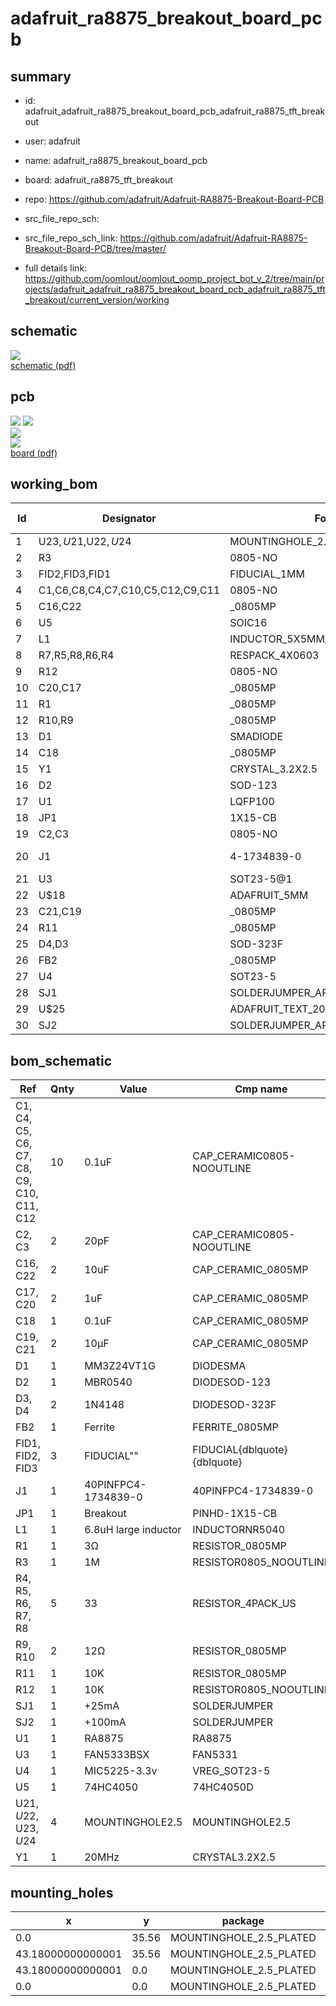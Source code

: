 # adafruit_ra8875_breakout_board_pcb
 
## summary 
* id: adafruit_adafruit_ra8875_breakout_board_pcb_adafruit_ra8875_tft_breakout
* user: adafruit
* name: adafruit_ra8875_breakout_board_pcb
* board: adafruit_ra8875_tft_breakout
* repo: https://github.com/adafruit/Adafruit-RA8875-Breakout-Board-PCB



* src_file_repo_sch: 
* src_file_repo_sch_link: https://github.com/adafruit/Adafruit-RA8875-Breakout-Board-PCB/tree/master/
* full details link: https://github.com/oomlout/oomlout_oomp_project_bot_v_2/tree/main/projects/adafruit_adafruit_ra8875_breakout_board_pcb_adafruit_ra8875_tft_breakout/current_version/working  

## schematic  
![](working_schematic_600.png)  
[schematic (pdf)](working_schematic.pdf)  

## pcb  
![](working_3d_600.png) 
![](working_3d_front_600.png)  
![](working_3d_back_600.png)  
![](working_600.png)  
[board (pdf)](working.pdf)  

## working_bom
| Id | Designator | Footprint | Quantity | Designation | Supplier and ref |  | None | 
| --- | --- | --- | --- | --- | --- | --- | --- | 
| 1 | U$23,U$21,U$22,U$24 | MOUNTINGHOLE_2.5_PLATED | 4 | MOUNTINGHOLE2.5 |  |  | [''] | 
| 2 | R3 | 0805-NO | 1 | 1M |  |  | [''] | 
| 3 | FID2,FID3,FID1 | FIDUCIAL_1MM | 3 | FIDUCIAL" |  |  | [''] | 
| 4 | C1,C6,C8,C4,C7,C10,C5,C12,C9,C11 | 0805-NO | 10 | 0.1uF |  |  | [''] | 
| 5 | C16,C22 | _0805MP | 2 | 10uF |  |  | [''] | 
| 6 | U5 | SOIC16 | 1 | 74HC4050 |  |  | [''] | 
| 7 | L1 | INDUCTOR_5X5MM_NR5040_NOTHERMALS | 1 | 6.8uH large inductor |  |  | [''] | 
| 8 | R7,R5,R8,R6,R4 | RESPACK_4X0603 | 5 | 33 |  |  | [''] | 
| 9 | R12 | 0805-NO | 1 | 10K |  |  | [''] | 
| 10 | C20,C17 | _0805MP | 2 | 1uF |  |  | [''] | 
| 11 | R1 | _0805MP | 1 | 3Ω |  |  | [''] | 
| 12 | R10,R9 | _0805MP | 2 | 12Ω |  |  | [''] | 
| 13 | D1 | SMADIODE | 1 | MM3Z24VT1G |  |  | [''] | 
| 14 | C18 | _0805MP | 1 | 0.1uF |  |  | [''] | 
| 15 | Y1 | CRYSTAL_3.2X2.5 | 1 | 20MHz |  |  | [''] | 
| 16 | D2 | SOD-123 | 1 | MBR0540 |  |  | [''] | 
| 17 | U1 | LQFP100 | 1 | RA8875 |  |  | [''] | 
| 18 | JP1 | 1X15-CB | 1 | Breakout |  |  | [''] | 
| 19 | C2,C3 | 0805-NO | 2 | 20pF |  |  | [''] | 
| 20 | J1 | 4-1734839-0 | 1 | 40PINFPCM4-1734839-0 |  |  | [''] | 
| 21 | U3 | SOT23-5@1 | 1 | FAN5333BSX |  |  | [''] | 
| 22 | U$18 | ADAFRUIT_5MM | 1 |  |  |  | [''] | 
| 23 | C21,C19 | _0805MP | 2 | 10µF |  |  | [''] | 
| 24 | R11 | _0805MP | 1 | 10K |  |  | [''] | 
| 25 | D4,D3 | SOD-323F | 2 | 1N4148 |  |  | [''] | 
| 26 | FB2 | _0805MP | 1 | Ferrite |  |  | [''] | 
| 27 | U4 | SOT23-5 | 1 | MIC5225-3.3v |  |  | [''] | 
| 28 | SJ1 | SOLDERJUMPER_ARROW_NOPASTE | 1 | +25mA |  |  | [''] | 
| 29 | U$25 | ADAFRUIT_TEXT_20MM | 1 |  |  |  | [''] | 
| 30 | SJ2 | SOLDERJUMPER_ARROW_NOPASTE | 1 | +100mA |  |  | [''] | 


## bom_schematic
| Ref | Qnty | Value | Cmp name | Footprint | Description | Vendor | DNP | 
| --- | --- | --- | --- | --- | --- | --- | --- | 
| C1, C4, C5, C6, C7, C8, C9, C10, C11, C12 | 10 | 0.1uF | CAP_CERAMIC0805-NOOUTLINE | working:0805-NO |  |  |  | 
| C2, C3 | 2 | 20pF | CAP_CERAMIC0805-NOOUTLINE | working:0805-NO |  |  |  | 
| C16, C22 | 2 | 10uF | CAP_CERAMIC_0805MP | working:_0805MP |  |  |  | 
| C17, C20 | 2 | 1uF | CAP_CERAMIC_0805MP | working:_0805MP |  |  |  | 
| C18 | 1 | 0.1uF | CAP_CERAMIC_0805MP | working:_0805MP |  |  |  | 
| C19, C21 | 2 | 10µF | CAP_CERAMIC_0805MP | working:_0805MP |  |  |  | 
| D1 | 1 | MM3Z24VT1G | DIODESMA | working:SMADIODE |  |  |  | 
| D2 | 1 | MBR0540 | DIODESOD-123 | working:SOD-123 |  |  |  | 
| D3, D4 | 2 | 1N4148 | DIODESOD-323F | working:SOD-323F |  |  |  | 
| FB2 | 1 | Ferrite | FERRITE_0805MP | working:_0805MP |  |  |  | 
| FID1, FID2, FID3 | 3 | FIDUCIAL"" | FIDUCIAL{dblquote}{dblquote} | working:FIDUCIAL_1MM |  |  |  | 
| J1 | 1 | 40PINFPC4-1734839-0 | 40PINFPC4-1734839-0 | working:4-1734839-0 |  |  |  | 
| JP1 | 1 | Breakout | PINHD-1X15-CB | working:1X15-CB |  |  |  | 
| L1 | 1 | 6.8uH large inductor | INDUCTORNR5040 | working:INDUCTOR_5X5MM_NR5040_NOTHERMALS |  |  |  | 
| R1 | 1 | 3Ω | RESISTOR_0805MP | working:_0805MP |  |  |  | 
| R3 | 1 | 1M | RESISTOR0805_NOOUTLINE | working:0805-NO |  |  |  | 
| R4, R5, R6, R7, R8 | 5 | 33 | RESISTOR_4PACK_US | working:RESPACK_4X0603 |  |  |  | 
| R9, R10 | 2 | 12Ω | RESISTOR_0805MP | working:_0805MP |  |  |  | 
| R11 | 1 | 10K | RESISTOR_0805MP | working:_0805MP |  |  |  | 
| R12 | 1 | 10K | RESISTOR0805_NOOUTLINE | working:0805-NO |  |  |  | 
| SJ1 | 1 | +25mA | SOLDERJUMPER | working:SOLDERJUMPER_ARROW_NOPASTE |  |  |  | 
| SJ2 | 1 | +100mA | SOLDERJUMPER | working:SOLDERJUMPER_ARROW_NOPASTE |  |  |  | 
| U1 | 1 | RA8875 | RA8875 | working:LQFP100 |  |  |  | 
| U3 | 1 | FAN5333BSX | FAN5331 | working:SOT23-5@1 |  |  |  | 
| U4 | 1 | MIC5225-3.3v | VREG_SOT23-5 | working:SOT23-5 |  |  |  | 
| U5 | 1 | 74HC4050 | 74HC4050D | working:SOIC16 |  |  |  | 
| U$21, U$22, U$23, U$24 | 4 | MOUNTINGHOLE2.5 | MOUNTINGHOLE2.5 | working:MOUNTINGHOLE_2.5_PLATED |  |  |  | 
| Y1 | 1 | 20MHz | CRYSTAL3.2X2.5 | working:CRYSTAL_3.2X2.5 |  |  |  | 


## mounting_holes
| x | y | package | value | ref | size | 
| --- | --- | --- | --- | --- | --- | 
| 0.0 | 35.56 | MOUNTINGHOLE_2.5_PLATED | MOUNTINGHOLE2.5 | U$21 | m3 | 
| 43.18000000000001 | 35.56 | MOUNTINGHOLE_2.5_PLATED | MOUNTINGHOLE2.5 | U$22 | m3 | 
| 43.18000000000001 | 0.0 | MOUNTINGHOLE_2.5_PLATED | MOUNTINGHOLE2.5 | U$23 | m3 | 
| 0.0 | 0.0 | MOUNTINGHOLE_2.5_PLATED | MOUNTINGHOLE2.5 | U$24 | m3 | 


